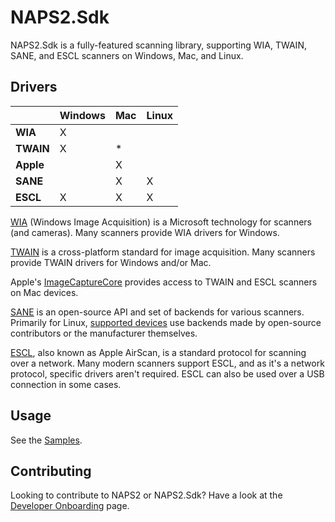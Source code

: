 # NAPS2.Sdk

NAPS2.Sdk is a fully-featured scanning library, supporting WIA, TWAIN, SANE, and ESCL scanners on Windows, Mac, and Linux.

## Drivers

|           | Windows | Mac | Linux |
|-----------|---------|-----|-------|
| **WIA**   | X       |     |       |
| **TWAIN** | X       | *   |       |
| **Apple** |         | X   |       |
| **SANE**  |         | X   | X     |
| **ESCL**  | X       | X   | X     |

[WIA](https://docs.microsoft.com/en-us/windows/win32/wia/-wia-startpage) (Windows Image Acquisition) is a Microsoft technology for scanners (and cameras). Many scanners provide WIA drivers for Windows.

[TWAIN](https://twain.org/) is a cross-platform standard for image acquisition. Many scanners provide TWAIN drivers for Windows and/or Mac.

Apple's [ImageCaptureCore](https://developer.apple.com/documentation/imagecapturecore) provides access to TWAIN and ESCL scanners on Mac devices.

[SANE](http://www.sane-project.org/) is an open-source API and set of backends for various scanners. Primarily for Linux, [supported devices](http://www.sane-project.org/sane-supported-devices.html) use backends made by open-source contributors or the manufacturer themselves.

[ESCL](https://mopria.org/mopria-escl-specification), also known as Apple AirScan, is a standard protocol for scanning over a network. Many modern scanners support ESCL, and as it's a network protocol, specific drivers aren't required. ESCL can also be used over a USB connection in some cases.

## Usage

See the [Samples](https://github.com/cyanfish/naps2/tree/master/NAPS2.Sdk.Samples).

## Contributing

<!-- TODO: Move dev onboarding to the github wiki -->
Looking to contribute to NAPS2 or NAPS2.Sdk? Have a look at the [Developer Onboarding](https://www.naps2.com/doc/dev-onboarding) page.

